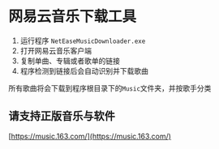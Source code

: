 # 网易云音乐下载工具
1. 运行程序 `NetEaseMusicDownloader.exe`
2. 打开网易云音乐客户端
3. 复制单曲、专辑或者歌单的链接
4. 程序检测到链接后会自动识别并下载歌曲

所有歌曲将会下载到程序根目录下的`Music`文件夹，并按歌手分类

## 请支持正版音乐与软件
[https://music.163.com/](https://music.163.com/)
